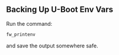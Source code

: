 ## Backing Up U-Boot Env Vars

Run the command:

```sh
fw_printenv
```

and save the output somewhere safe.